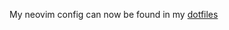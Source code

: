 My neovim config can now be found in my [dotfiles](https://github.com/justchokingaround/dotfiles/tree/main/nvim)
